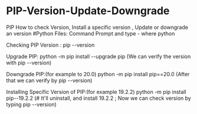 # PIP-Version-Update-Downgrade
PIP How to check Version, Install a specific version , Update or downgrade an version
#Python Files:
Command Prompt and type - where python

Checking PIP Version :
pip --version

Upgrade PIP:
python -m pip install --upgrade pip
(We can verify the version with pip --version)

Downgrade PIP:(for example to 20.0)
python -m pip install pip==20.0
(After that we can verify by pip --version)

Installing Specific Version of PIP:(for example 19.2.2)
python -m pip install pip--19.2.2
(# It'll uninstall, and install 19.2.2 ; Now we can check version by typing pip --version)
